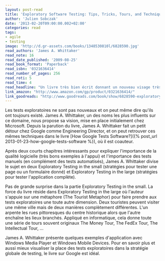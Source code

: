```yaml
---
layout: post-read
title: 'Exploratory Software Testing: Tips, Tricks, Tours, and Techniques to Guide Test Design'
author: 'Julien Sobczak'
date: '2013-02-20T09:00:00.002+02:00'
categories: read
tags:
- agile
- testing
image: 'http://d.gr-assets.com/books/1348530810l/6828590.jpg'
read_authors: 'James A. Whittaker'
read_note: 16
read_date_published: '2009-08-25'
read_book_format: 'Paperback'
read_isbn: '0321636414'
read_number_of_pages: 256
read_roti: 5
read_time: 4
read_headline: "Un livre très bien écrit donnant un nouveau visage très séduisant aux tests exploratoires. Très court et idéal pour découvrir le sujet, je ne cesse de le recommander autour de moi."
link_amazon: "http://www.amazon.com/gp/product/0321636414/"
link_goodreads: "http://www.goodreads.com/book/show/6828590-exploratory-software-testing"
---
```



Les tests exploratoires ne sont pas nouveaux et on peut même dire qu'ils ont toujours existé. James A. Whittaker, un des noms les plus influents sur ce domaine, nous propose sa vision, mise en place initialement chez Microsoft. Depuis la parution du livre, James A. Whittaker fait un petit détour chez Google comme Engineering Director, et on peut retrouver ces mêmes techniques dans le livre [How Google Tests Software?]({% post_url 2013-01-23-how-google-tests-software %}), où il est coauteur.

Après deux courts chapitres intéressants pour expliquer l'importance de la qualité logicielle (très bons exemples à l'appui) et l'importance des tests manuels (en complément des tests automatisés), James A. Whittaker divise le sujet en deux Exploratory Testing in the small (stratégies pour tester une page ou un formulaire donné) et Exploratory Testing in the large (stratégies pour tester l'application complète).

Pas de grande surprise dans la partie Exploratory Testing in the small. La force du livre réside dans Exploratory Testing in the large où l'auteur s'appuie sur une métaphore (The Tourist Metaphor) pour faire prendre aux tests exploratoires une toute autre dimension. Deux touristes peuvent visiter une même ville mais de deux manières complètement différentes. L'un arpente les rues pittoresques du centre historique alors que l'autre enchaîne les lieux branchés. Appliqué en informatique, cela donne toute une série de tours souvent originaux The Money Tour, The FedEx Tour, The Intellectual Tour, ...

James A. Whittaker présente quelques exemples d'application avec Windows Media Player et Windows Mobile Devices. Pour en savoir plus et aussi mieux visualiser la place des tests exploratoires dans la stratégie globale de testing, le livre sur Google est idéal.


